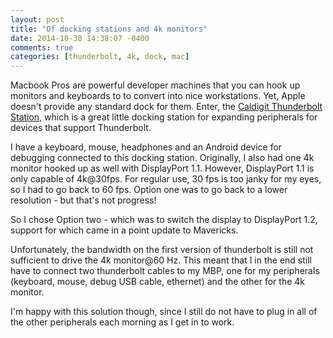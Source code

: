 ```yaml
---
layout: post
title: "Of docking stations and 4k monitors"
date: 2014-10-30 14:38:07 -0400
comments: true
categories: [thunderbolt, 4k, dock, mac]
---
```

Macbook Pros are powerful developer machines that you can hook up monitors and keyboards to to convert into nice workstations. Yet, Apple doesn't provide any standard dock for them. Enter, the [Caldigit Thunderbolt Station](http://www.caldigit.com/thunderboltstation/), which is a great little docking station for expanding peripherals for devices that support Thunderbolt.

I have a keyboard, mouse, headphones and an Android device for debugging connected to this docking station. Originally, I also had one 4k monitor hooked up as well with DisplayPort 1.1. However, DisplayPort 1.1 is only capable of 4k@30fps. For regular use, 30 fps is too janky for my eyes, so I had to go back to 60 fps. Option one was to go back to a lower resolution - but that's not progress!

So I chose Option two - which was to switch the display to DisplayPort 1.2, support for which came in a point update to Mavericks.

Unfortunately, the bandwidth on the first version of thunderbolt is still not sufficient to drive the 4k monitor@60 Hz. This meant that I in the end still have to connect two thunderbolt cables to my MBP, one for my peripherals (keyboard, mouse, debug USB cable, ethernet) and the other for the 4k monitor.

I'm happy with this solution though, since I still do not have to plug in all of the other peripherals each morning as I get in to work.
